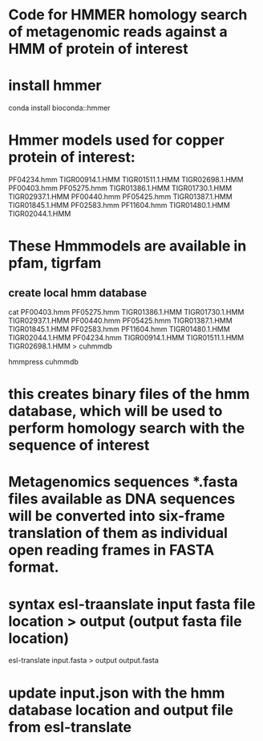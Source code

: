 # Code for HMMER homology search of metagenomic reads against a HMM of protein of interest

# install hmmer

conda install bioconda::hmmer

# Hmmer models used for copper protein of interest: 

PF04234.hmm  TIGR00914.1.HMM  TIGR01511.1.HMM  TIGR02698.1.HMM PF00403.hmm  PF05275.hmm  TIGR01386.1.HMM  TIGR01730.1.HMM  TIGR02937.1.HMM PF00440.hmm  PF05425.hmm  TIGR01387.1.HMM  TIGR01845.1.HMM PF02583.hmm  PF11604.hmm  TIGR01480.1.HMM  TIGR02044.1.HMM

# These Hmmmodels are available in pfam, tigrfam

## create local hmm database

cat PF00403.hmm  PF05275.hmm TIGR01386.1.HMM  TIGR01730.1.HMM  TIGR02937.1.HMM PF00440.hmm  PF05425.hmm TIGR01387.1.HMM  TIGR01845.1.HMM PF02583.hmm  PF11604.hmm TIGR01480.1.HMM  TIGR02044.1.HMM PF04234.hmm  TIGR00914.1.HMM  TIGR01511.1.HMM  TIGR02698.1.HMM > cuhmmdb

hmmpress cuhmmdb
# this creates binary files of the hmm database, which will be used to perform homology search with the sequence of interest

# Metagenomics sequences *.fasta files available as DNA sequences will be converted into six-frame translation of them as individual open reading frames in FASTA format. 
# syntax esl-traanslate input fasta file location > output (output fasta file location)
esl-translate input.fasta > output output.fasta

# update input.json with the hmm database location and output file from esl-translate

